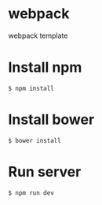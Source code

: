 # webpack
webpack template

# Install npm
<pre><code>$ npm install</code></pre>

# Install bower
<pre><code>$ bower install</code></pre>

# Run server
<pre><code>$ npm run dev</code></pre>
